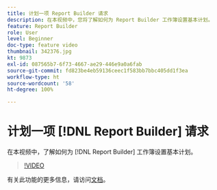 ```yaml
---
title: 计划一项 Report Builder 请求
description: 在本视频中，您将了解如何为 Report Builder 工作簿设置基本计划。
feature: Report Builder
role: User
level: Beginner
doc-type: feature video
thumbnail: 342376.jpg
kt: 9873
exl-id: 087565b7-6f73-4667-ae29-446e9a0a6fab
source-git-commit: fd823be4eb59136ceec1f583bb7bbc405dd1f3ea
workflow-type: ht
source-wordcount: '58'
ht-degree: 100%

---
```


# 计划一项 [!DNL Report Builder] 请求

在本视频中，了解如何为 [!DNL Report Builder] 工作簿设置基本计划。

>[!VIDEO](https://video.tv.adobe.com/v/342376/?quality=12&learn=on)

有关此功能的更多信息，请访问[文档](https://experienceleague.adobe.com/docs/analytics/analyze/report-builder/t-schedule-a-data-request.html?lang=zh-Hans)。
